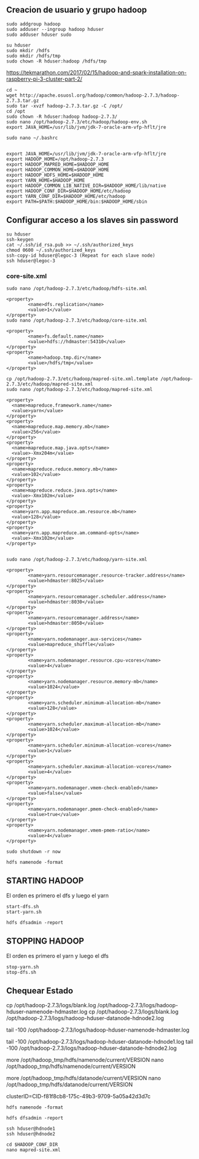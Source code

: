## Creacion de usuario y grupo hadoop

```
sudo addgroup hadoop
sudo adduser --ingroup hadoop hduser
sudo adduser hduser sudo

su hduser
sudo mkdir /hdfs
sudo mkdir /hdfs/tmp
sudo chown -R hduser:hadoop /hdfs/tmp
```

https://tekmarathon.com/2017/02/15/hadoop-and-spark-installation-on-raspberry-pi-3-cluster-part-2/

```
cd ~
wget http://apache.osuosl.org/hadoop/common/hadoop-2.7.3/hadoop-2.7.3.tar.gz
sudo tar -xvzf hadoop-2.7.3.tar.gz -C /opt/
cd /opt
sudo chown -R hduser:hadoop hadoop-2.7.3/
sudo nano /opt/hadoop-2.7.3/etc/hadoop/hadoop-env.sh
export JAVA_HOME=/usr/lib/jvm/jdk-7-oracle-arm-vfp-hflt/jre
```

```
sudo nano ~/.bashrc


export JAVA_HOME=/usr/lib/jvm/jdk-7-oracle-arm-vfp-hflt/jre
export HADOOP_HOME=/opt/hadoop-2.7.3
export HADOOP_MAPRED_HOME=$HADOOP_HOME
export HADOOP_COMMON_HOME=$HADOOP_HOME
export HADOOP_HDFS_HOME=$HADOOP_HOME
export YARN_HOME=$HADOOP_HOME
export HADOOP_COMMON_LIB_NATIVE_DIR=$HADOOP_HOME/lib/native
export HADOOP_CONF_DIR=$HADOOP_HOME/etc/hadoop
export YARN_CONF_DIR=$HADOOP_HOME/etc/hadoop
export PATH=$PATH:$HADOOP_HOME/bin:$HADOOP_HOME/sbin
```



## Configurar acceso a los slaves sin password

```
su hduser  
ssh-keygen  
cat ~/.ssh/id_rsa.pub >> ~/.ssh/authorized_keys  
chmod 0600 ~/.ssh/authorized_keys  
ssh-copy-id hduser@legoc-3 (Repeat for each slave node)  
ssh hduser@legoc-3
```


### core-site.xml
```
sudo nano /opt/hadoop-2.7.3/etc/hadoop/hdfs-site.xml

<property>
        <name>dfs.replication</name>
        <value>1</value>
</property>
sudo nano /opt/hadoop-2.7.3/etc/hadoop/core-site.xml

<property>
        <name>fs.default.name</name>
        <value>hdfs://hdmaster:54310</value>
</property>
<property>
        <name>hadoop.tmp.dir</name>
        <value>/hdfs/tmp</value>
</property>

cp /opt/hadoop-2.7.3/etc/hadoop/mapred-site.xml.template /opt/hadoop-2.7.3/etc/hadoop/mapred-site.xml
sudo nano /opt/hadoop-2.7.3/etc/hadoop/mapred-site.xml

<property>
  <name>mapreduce.framework.name</name>
  <value>yarn</value>
</property>
<property>
  <name>mapreduce.map.memory.mb</name>
  <value>256</value>
</property>
<property>
  <name>mapreduce.map.java.opts</name>
  <value>-Xmx204m</value>
</property>
<property>
  <name>mapreduce.reduce.memory.mb</name>
  <value>102</value>
</property>
<property>
  <name>mapreduce.reduce.java.opts</name>
  <value>-Xmx102m</value>
</property>
<property>
  <name>yarn.app.mapreduce.am.resource.mb</name>
  <value>128</value>
</property>
<property>
  <name>yarn.app.mapreduce.am.command-opts</name>
  <value>-Xmx102m</value>
</property>


sudo nano /opt/hadoop-2.7.3/etc/hadoop/yarn-site.xml

<property>
        <name>yarn.resourcemanager.resource-tracker.address</name>
        <value>hdmaster:8025</value>
</property>
<property>
        <name>yarn.resourcemanager.scheduler.address</name>
        <value>hdmaster:8030</value>
</property>
<property>
        <name>yarn.resourcemanager.address</name>
        <value>hdmaster:8050</value>
</property>
<property>
        <name>yarn.nodemanager.aux-services</name>
        <value>mapreduce_shuffle</value>
</property>
<property>
        <name>yarn.nodemanager.resource.cpu-vcores</name>
        <value>4</value>
</property>
<property>
        <name>yarn.nodemanager.resource.memory-mb</name>
        <value>1024</value>
</property>
<property>
        <name>yarn.scheduler.minimum-allocation-mb</name>
        <value>128</value>
</property>
<property>
        <name>yarn.scheduler.maximum-allocation-mb</name>
        <value>1024</value>
</property>
<property>
        <name>yarn.scheduler.minimum-allocation-vcores</name>
        <value>1</value>
</property>
<property>
        <name>yarn.scheduler.maximum-allocation-vcores</name>
        <value>4</value>
</property>
<property>
        <name>yarn.nodemanager.vmem-check-enabled</name>
        <value>false</value>
</property>
<property>
        <name>yarn.nodemanager.pmem-check-enabled</name>
        <value>true</value>
</property>
<property>
        <name>yarn.nodemanager.vmem-pmem-ratio</name>
        <value>4</value>
</property>
```

```
sudo shutdown -r now
```

```
hdfs namenode -format
```

## STARTING HADOOP
El orden es primero el dfs y luego el yarn
```
start-dfs.sh  
start-yarn.sh

hdfs dfsadmin -report
```



## STOPPING HADOOP
El orden es primero el yarn y luego el dfs
```
stop-yarn.sh  
stop-dfs.sh  
```

## Chequear Estado

cp /opt/hadoop-2.7.3/logs/blank.log /opt/hadoop-2.7.3/logs/hadoop-hduser-namenode-hdmaster.log
cp /opt/hadoop-2.7.3/logs/blank.log /opt/hadoop-2.7.3/logs/hadoop-hduser-datanode-hdnode2.log

tail -100 /opt/hadoop-2.7.3/logs/hadoop-hduser-namenode-hdmaster.log

tail -100 /opt/hadoop-2.7.3/logs/hadoop-hduser-datanode-hdnode1.log
tail -100 /opt/hadoop-2.7.3/logs/hadoop-hduser-datanode-hdnode2.log

more /opt/hadoop_tmp/hdfs/namenode/current/VERSION
nano /opt/hadoop_tmp/hdfs/namenode/current/VERSION

more /opt/hadoop_tmp/hdfs/datanode/current/VERSION
nano /opt/hadoop_tmp/hdfs/datanode/current/VERSION

clusterID=CID-f81f8cb8-175c-49b3-9709-5a05a42d3d7c


```
hdfs namenode -format

hdfs dfsadmin -report

ssh hduser@hdnode1
ssh hduser@hdnode2

cd $HADOOP_CONF_DIR
nano mapred-site.xml
```
